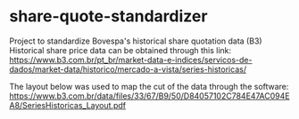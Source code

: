 # share-quote-standardizer
Project to standardize Bovespa's historical share quotation data (B3)
Historical share price data can be obtained through this link:
https://www.b3.com.br/pt_br/market-data-e-indices/servicos-de-dados/market-data/historico/mercado-a-vista/series-historicas/

The layout below was used to map the cut of the data through the software:
https://www.b3.com.br/data/files/33/67/B9/50/D84057102C784E47AC094EA8/SeriesHistoricas_Layout.pdf
